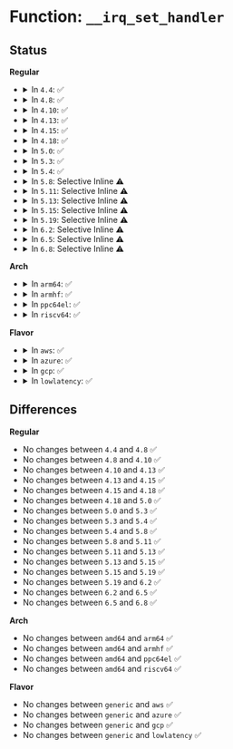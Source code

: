 # Function: <code>__irq_set_handler</code>

## Status
<b>Regular</b>
<ul>
<li>
<details>
<summary>In <code>4.4</code>: ✅</summary>

```c
void __irq_set_handler(unsigned int irq, irq_flow_handler_t handle, int is_chained, const char *name);
```

**Collision:** Unique Global

**Inline:** No

**Transformation:** False

**Instances:**

```
In kernel/irq/chip.c (ffffffff810de6e0)
Location: kernel/irq/chip.c:789
Inline: False
Direct callers:
  - arch/x86/kernel/apic/io_apic.c:mp_register_handler
  - arch/x86/kernel/apic/io_apic.c:mp_register_handler
  - kernel/irq/chip.c:irq_set_chip_and_handler_name
  - kernel/irq/generic-chip.c:irq_remove_generic_chip
  - kernel/irq/irqdomain.c:irq_domain_set_info
  - kernel/irq/irqdomain.c:irq_domain_free_irqs_top
  - kernel/irq/msi.c:msi_domain_ops_init
  - drivers/gpio/gpiolib.c:gpiochip_remove
```
**Symbols:**

```
ffffffff810de6e0-ffffffff810de767: __irq_set_handler (STB_GLOBAL)
```
</details>
</li>
<li>
<details>
<summary>In <code>4.8</code>: ✅</summary>

```c
void __irq_set_handler(unsigned int irq, irq_flow_handler_t handle, int is_chained, const char *name);
```

**Collision:** Unique Global

**Inline:** No

**Transformation:** False

**Instances:**

```
In kernel/irq/chip.c (ffffffff810e4040)
Location: kernel/irq/chip.c:847
Inline: False
Direct callers:
  - arch/x86/kernel/apic/io_apic.c:mp_register_handler
  - arch/x86/kernel/apic/io_apic.c:mp_register_handler
  - kernel/irq/chip.c:irq_set_chip_and_handler_name
  - kernel/irq/generic-chip.c:irq_remove_generic_chip
  - kernel/irq/irqdomain.c:irq_domain_free_irqs_top
  - kernel/irq/irqdomain.c:irq_domain_set_info
  - kernel/irq/msi.c:msi_domain_ops_init
  - drivers/gpio/gpiolib.c:gpiochip_remove
```
**Symbols:**

```
ffffffff810e4040-ffffffff810e40c7: __irq_set_handler (STB_GLOBAL)
```
</details>
</li>
<li>
<details>
<summary>In <code>4.10</code>: ✅</summary>

```c
void __irq_set_handler(unsigned int irq, irq_flow_handler_t handle, int is_chained, const char *name);
```

**Collision:** Unique Global

**Inline:** No

**Transformation:** False

**Instances:**

```
In kernel/irq/chip.c (ffffffff810ea590)
Location: kernel/irq/chip.c:856
Inline: False
Direct callers:
  - arch/x86/kernel/apic/io_apic.c:mp_register_handler
  - arch/x86/kernel/apic/io_apic.c:mp_register_handler
  - kernel/irq/chip.c:irq_set_chip_and_handler_name
  - kernel/irq/generic-chip.c:irq_remove_generic_chip
  - kernel/irq/irqdomain.c:irq_domain_free_irqs_top
  - kernel/irq/irqdomain.c:irq_domain_set_info
  - kernel/irq/msi.c:msi_domain_ops_init
  - drivers/gpio/gpiolib.c:gpiochip_remove
```
**Symbols:**

```
ffffffff810ea590-ffffffff810ea617: __irq_set_handler (STB_GLOBAL)
```
</details>
</li>
<li>
<details>
<summary>In <code>4.13</code>: ✅</summary>

```c
void __irq_set_handler(unsigned int irq, irq_flow_handler_t handle, int is_chained, const char *name);
```

**Collision:** Unique Global

**Inline:** No

**Transformation:** False

**Instances:**

```
In kernel/irq/chip.c (ffffffff810e9cb0)
Location: kernel/irq/chip.c:961
Inline: False
Direct callers:
  - arch/x86/kernel/apic/io_apic.c:mp_register_handler
  - arch/x86/kernel/apic/io_apic.c:mp_register_handler
  - kernel/irq/chip.c:irq_set_chip_and_handler_name
  - kernel/irq/generic-chip.c:irq_remove_generic_chip
  - kernel/irq/irqdomain.c:irq_domain_free_irqs_top
  - kernel/irq/irqdomain.c:irq_domain_set_info
  - kernel/irq/msi.c:msi_domain_ops_init
  - drivers/gpio/gpiolib.c:gpiochip_remove
```
**Symbols:**

```
ffffffff810e9cb0-ffffffff810e9d37: __irq_set_handler (STB_GLOBAL)
```
</details>
</li>
<li>
<details>
<summary>In <code>4.15</code>: ✅</summary>

```c
void __irq_set_handler(unsigned int irq, irq_flow_handler_t handle, int is_chained, const char *name);
```

**Collision:** Unique Global

**Inline:** No

**Transformation:** False

**Instances:**

```
In kernel/irq/chip.c (ffffffff810f2200)
Location: kernel/irq/chip.c:984
Inline: False
Direct callers:
  - arch/x86/kernel/apic/io_apic.c:mp_register_handler
  - arch/x86/kernel/apic/io_apic.c:mp_register_handler
  - kernel/irq/chip.c:irq_set_chip_and_handler_name
  - kernel/irq/generic-chip.c:irq_remove_generic_chip
  - kernel/irq/irqdomain.c:irq_domain_free_irqs_top
  - kernel/irq/irqdomain.c:irq_domain_set_info
  - kernel/irq/msi.c:msi_domain_ops_init
```
**Symbols:**

```
ffffffff810f2200-ffffffff810f2287: __irq_set_handler (STB_GLOBAL)
```
</details>
</li>
<li>
<details>
<summary>In <code>4.18</code>: ✅</summary>

```c
void __irq_set_handler(unsigned int irq, irq_flow_handler_t handle, int is_chained, const char *name);
```

**Collision:** Unique Global

**Inline:** No

**Transformation:** False

**Instances:**

```
In kernel/irq/chip.c (ffffffff810fa650)
Location: kernel/irq/chip.c:982
Inline: False
Direct callers:
  - arch/x86/kernel/apic/io_apic.c:mp_register_handler
  - arch/x86/kernel/apic/io_apic.c:mp_register_handler
  - kernel/irq/chip.c:irq_set_chip_and_handler_name
  - kernel/irq/generic-chip.c:irq_remove_generic_chip
  - kernel/irq/irqdomain.c:irq_domain_free_irqs_top
  - kernel/irq/irqdomain.c:irq_domain_set_info
  - kernel/irq/msi.c:msi_domain_ops_init
  - drivers/pci/controller/dwc/pcie-designware-host.c:dw_pcie_free_msi
```
**Symbols:**

```
ffffffff810fa650-ffffffff810fa6d7: __irq_set_handler (STB_GLOBAL)
```
</details>
</li>
<li>
<details>
<summary>In <code>5.0</code>: ✅</summary>

```c
void __irq_set_handler(unsigned int irq, irq_flow_handler_t handle, int is_chained, const char *name);
```

**Collision:** Unique Global

**Inline:** No

**Transformation:** False

**Instances:**

```
In kernel/irq/chip.c (ffffffff81105e10)
Location: kernel/irq/chip.c:982
Inline: False
Direct callers:
  - arch/x86/kernel/apic/io_apic.c:mp_register_handler
  - arch/x86/kernel/apic/io_apic.c:mp_register_handler
  - kernel/irq/chip.c:irq_set_chip_and_handler_name
  - kernel/irq/generic-chip.c:irq_remove_generic_chip
  - kernel/irq/irqdomain.c:irq_domain_free_irqs_top
  - kernel/irq/irqdomain.c:irq_domain_set_info
  - kernel/irq/msi.c:msi_domain_ops_init
  - drivers/pci/controller/dwc/pcie-designware-host.c:dw_pcie_free_msi
```
**Symbols:**

```
ffffffff81105e10-ffffffff81105e97: __irq_set_handler (STB_GLOBAL)
```
</details>
</li>
<li>
<details>
<summary>In <code>5.3</code>: ✅</summary>

```c
void __irq_set_handler(unsigned int irq, irq_flow_handler_t handle, int is_chained, const char *name);
```

**Collision:** Unique Global

**Inline:** No

**Transformation:** False

**Instances:**

```
In kernel/irq/chip.c (ffffffff8110f2b0)
Location: kernel/irq/chip.c:1054
Inline: False
Direct callers:
  - arch/x86/kernel/apic/io_apic.c:mp_register_handler
  - arch/x86/kernel/apic/io_apic.c:mp_register_handler
  - kernel/irq/chip.c:irq_set_chip_and_handler_name
  - kernel/irq/generic-chip.c:irq_remove_generic_chip
  - kernel/irq/irqdomain.c:irq_domain_free_irqs_top
  - kernel/irq/irqdomain.c:irq_domain_set_info
  - kernel/irq/msi.c:msi_domain_ops_init
  - drivers/pci/controller/dwc/pcie-designware-host.c:dw_pcie_free_msi
```
**Symbols:**

```
ffffffff8110f2b0-ffffffff8110f339: __irq_set_handler (STB_GLOBAL)
```
</details>
</li>
<li>
<details>
<summary>In <code>5.4</code>: ✅</summary>

```c
void __irq_set_handler(unsigned int irq, irq_flow_handler_t handle, int is_chained, const char *name);
```

**Collision:** Unique Global

**Inline:** No

**Transformation:** False

**Instances:**

```
In kernel/irq/chip.c (ffffffff8111b570)
Location: kernel/irq/chip.c:1054
Inline: False
Direct callers:
  - arch/x86/kernel/apic/io_apic.c:mp_register_handler
  - arch/x86/kernel/apic/io_apic.c:mp_register_handler
  - kernel/irq/chip.c:irq_set_chip_and_handler_name
  - kernel/irq/generic-chip.c:irq_remove_generic_chip
  - kernel/irq/irqdomain.c:irq_domain_free_irqs_top
  - kernel/irq/irqdomain.c:irq_domain_set_info
  - kernel/irq/msi.c:msi_domain_ops_init
  - drivers/pci/controller/dwc/pcie-designware-host.c:dw_pcie_free_msi
```
**Symbols:**

```
ffffffff8111b570-ffffffff8111b5f9: __irq_set_handler (STB_GLOBAL)
```
</details>
</li>
<li>
<details>
<summary>In <code>5.8</code>: Selective Inline ⚠️</summary>

```c
void __irq_set_handler(unsigned int irq, irq_flow_handler_t handle, int is_chained, const char *name);
```

**Collision:** Unique Global

**Inline:** Selective

**Transformation:** False

**Instances:**

```
In kernel/irq/chip.c (ffffffff811278b1)
Location: kernel/irq/chip.c:1054
Inline: True
Inline callers:
  - kernel/irq/chip.c:irq_set_chip_and_handler_name
Direct callers:
  - arch/x86/kernel/apic/io_apic.c:mp_irqdomain_alloc
  - arch/x86/kernel/apic/io_apic.c:mp_check_pin_attr
  - kernel/irq/generic-chip.c:irq_remove_generic_chip
  - kernel/irq/irqdomain.c:irq_domain_free_irqs_top
  - kernel/irq/irqdomain.c:irq_domain_set_info
  - kernel/irq/msi.c:msi_domain_ops_init
  - drivers/pci/controller/dwc/pcie-designware-host.c:dw_pcie_free_msi
```
**Symbols:**

```
ffffffff81127730-ffffffff811277b9: __irq_set_handler (STB_GLOBAL)
```
</details>
</li>
<li>
<details>
<summary>In <code>5.11</code>: Selective Inline ⚠️</summary>

```c
void __irq_set_handler(unsigned int irq, irq_flow_handler_t handle, int is_chained, const char *name);
```

**Collision:** Unique Global

**Inline:** Selective

**Transformation:** False

**Instances:**

```
In kernel/irq/chip.c (ffffffff811234b1)
Location: kernel/irq/chip.c:1043
Inline: True
Inline callers:
  - kernel/irq/chip.c:irq_set_chip_and_handler_name
Direct callers:
  - arch/x86/kernel/apic/io_apic.c:mp_irqdomain_alloc
  - arch/x86/kernel/apic/io_apic.c:mp_check_pin_attr
  - kernel/irq/generic-chip.c:irq_remove_generic_chip
  - kernel/irq/irqdomain.c:irq_domain_free_irqs_top
  - kernel/irq/irqdomain.c:irq_domain_set_info
  - kernel/irq/msi.c:msi_domain_ops_init
  - drivers/pci/controller/dwc/pcie-designware-host.c:dw_pcie_free_msi
  - drivers/iommu/amd/init.c:intcapxt_irqdomain_alloc
```
**Symbols:**

```
ffffffff81123330-ffffffff811233b9: __irq_set_handler (STB_GLOBAL)
```
</details>
</li>
<li>
<details>
<summary>In <code>5.13</code>: Selective Inline ⚠️</summary>

```c
void __irq_set_handler(unsigned int irq, irq_flow_handler_t handle, int is_chained, const char *name);
```

**Collision:** Unique Global

**Inline:** Selective

**Transformation:** False

**Instances:**

```
In kernel/irq/chip.c (ffffffff81123811)
Location: kernel/irq/chip.c:1046
Inline: True
Inline callers:
  - kernel/irq/chip.c:irq_set_chip_and_handler_name
Direct callers:
  - arch/x86/kernel/apic/io_apic.c:mp_irqdomain_alloc
  - arch/x86/kernel/apic/io_apic.c:mp_check_pin_attr
  - kernel/irq/generic-chip.c:irq_remove_generic_chip
  - kernel/irq/irqdomain.c:irq_domain_free_irqs_top
  - kernel/irq/irqdomain.c:irq_domain_set_info
  - kernel/irq/msi.c:msi_domain_ops_init
  - drivers/iommu/amd/init.c:intcapxt_irqdomain_alloc
```
**Symbols:**

```
ffffffff81123690-ffffffff81123719: __irq_set_handler (STB_GLOBAL)
```
</details>
</li>
<li>
<details>
<summary>In <code>5.15</code>: Selective Inline ⚠️</summary>

```c
void __irq_set_handler(unsigned int irq, irq_flow_handler_t handle, int is_chained, const char *name);
```

**Collision:** Unique Global

**Inline:** Selective

**Transformation:** False

**Instances:**

```
In kernel/irq/chip.c (ffffffff81143de1)
Location: kernel/irq/chip.c:1046
Inline: True
Inline callers:
  - kernel/irq/chip.c:irq_set_chip_and_handler_name
Direct callers:
  - arch/x86/kernel/apic/io_apic.c:mp_irqdomain_alloc
  - arch/x86/kernel/apic/io_apic.c:mp_check_pin_attr
  - kernel/irq/generic-chip.c:irq_remove_generic_chip
  - kernel/irq/irqdomain.c:irq_domain_free_irqs_top
  - kernel/irq/irqdomain.c:irq_domain_set_info
  - kernel/irq/msi.c:msi_domain_ops_init
  - drivers/iommu/amd/init.c:intcapxt_irqdomain_alloc
```
**Symbols:**

```
ffffffff81143c60-ffffffff81143ce9: __irq_set_handler (STB_GLOBAL)
```
</details>
</li>
<li>
<details>
<summary>In <code>5.19</code>: Selective Inline ⚠️</summary>

```c
void __irq_set_handler(unsigned int irq, irq_flow_handler_t handle, int is_chained, const char *name);
```

**Collision:** Unique Global

**Inline:** Selective

**Transformation:** False

**Instances:**

```
In kernel/irq/chip.c (ffffffff811682e9)
Location: kernel/irq/chip.c:1044
Inline: True
Inline callers:
  - kernel/irq/chip.c:irq_set_chip_and_handler_name
Direct callers:
  - arch/x86/kernel/apic/io_apic.c:mp_irqdomain_alloc
  - arch/x86/kernel/apic/io_apic.c:mp_check_pin_attr
  - kernel/irq/generic-chip.c:irq_remove_generic_chip
  - kernel/irq/irqdomain.c:irq_domain_free_irqs_top
  - kernel/irq/irqdomain.c:irq_domain_set_info
  - kernel/irq/irq_sim.c:irq_sim_domain_unmap
  - kernel/irq/irq_sim.c:irq_sim_domain_map
  - kernel/irq/msi.c:msi_domain_ops_init
  - drivers/iommu/amd/init.c:intcapxt_irqdomain_alloc
```
**Symbols:**

```
ffffffff81168140-ffffffff811681dd: __irq_set_handler (STB_GLOBAL)
```
</details>
</li>
<li>
<details>
<summary>In <code>6.2</code>: Selective Inline ⚠️</summary>

```c
void __irq_set_handler(unsigned int irq, irq_flow_handler_t handle, int is_chained, const char *name);
```

**Collision:** Unique Global

**Inline:** Selective

**Transformation:** False

**Instances:**

```
In kernel/irq/chip.c (ffffffff8119c7d9)
Location: kernel/irq/chip.c:1046
Inline: True
Inline callers:
  - kernel/irq/chip.c:irq_set_chip_and_handler_name
Direct callers:
  - arch/x86/kernel/apic/io_apic.c:mp_irqdomain_alloc
  - arch/x86/kernel/apic/io_apic.c:mp_check_pin_attr
  - kernel/irq/generic-chip.c:irq_remove_generic_chip
  - kernel/irq/irqdomain.c:irq_domain_free_irqs_top
  - kernel/irq/irqdomain.c:irq_domain_set_info
  - kernel/irq/irq_sim.c:irq_sim_domain_unmap
  - kernel/irq/irq_sim.c:irq_sim_domain_map
  - kernel/irq/msi.c:msi_domain_ops_init
  - drivers/iommu/amd/init.c:intcapxt_irqdomain_alloc
```
**Symbols:**

```
ffffffff8119c610-ffffffff8119c6ad: __irq_set_handler (STB_GLOBAL)
```
</details>
</li>
<li>
<details>
<summary>In <code>6.5</code>: Selective Inline ⚠️</summary>

```c
void __irq_set_handler(unsigned int irq, irq_flow_handler_t handle, int is_chained, const char *name);
```

**Collision:** Unique Global

**Inline:** Selective

**Transformation:** False

**Instances:**

```
In kernel/irq/chip.c (ffffffff811ae659)
Location: kernel/irq/chip.c:1061
Inline: True
Inline callers:
  - kernel/irq/chip.c:irq_set_chip_and_handler_name
Direct callers:
  - arch/x86/kernel/apic/io_apic.c:mp_irqdomain_alloc
  - arch/x86/kernel/apic/io_apic.c:mp_check_pin_attr
  - kernel/irq/generic-chip.c:irq_remove_generic_chip
  - kernel/irq/irqdomain.c:irq_domain_free_irqs_top
  - kernel/irq/irqdomain.c:irq_domain_set_info
  - kernel/irq/irq_sim.c:irq_sim_domain_unmap
  - kernel/irq/irq_sim.c:irq_sim_domain_map
  - kernel/irq/msi.c:msi_domain_ops_init
  - drivers/iommu/amd/init.c:intcapxt_irqdomain_alloc
```
**Symbols:**

```
ffffffff811ae490-ffffffff811ae52d: __irq_set_handler (STB_GLOBAL)
```
</details>
</li>
<li>
<details>
<summary>In <code>6.8</code>: Selective Inline ⚠️</summary>

```c
void __irq_set_handler(unsigned int irq, irq_flow_handler_t handle, int is_chained, const char *name);
```

**Collision:** Unique Global

**Inline:** Selective

**Transformation:** False

**Instances:**

```
In kernel/irq/chip.c (ffffffff811be259)
Location: kernel/irq/chip.c:1058
Inline: True
Inline callers:
  - kernel/irq/chip.c:irq_set_chip_and_handler_name
Direct callers:
  - arch/x86/kernel/apic/io_apic.c:mp_irqdomain_alloc
  - arch/x86/kernel/apic/io_apic.c:mp_check_pin_attr
  - kernel/irq/generic-chip.c:irq_remove_generic_chip
  - kernel/irq/irqdomain.c:irq_domain_free_irqs_top
  - kernel/irq/irqdomain.c:irq_domain_set_info
  - kernel/irq/irq_sim.c:irq_sim_domain_unmap
  - kernel/irq/irq_sim.c:irq_sim_domain_map
  - kernel/irq/msi.c:msi_domain_ops_init
  - drivers/iommu/amd/init.c:intcapxt_irqdomain_alloc
```
**Symbols:**

```
ffffffff811be090-ffffffff811be12d: __irq_set_handler (STB_GLOBAL)
```
</details>
</li>
</ul>
<b>Arch</b>
<ul>
<li>
<details>
<summary>In <code>arm64</code>: ✅</summary>

```c
void __irq_set_handler(unsigned int irq, irq_flow_handler_t handle, int is_chained, const char *name);
```

**Collision:** Unique Global

**Inline:** No

**Transformation:** False

**Instances:**

```
In kernel/irq/chip.c (ffff80001017f598)
Location: kernel/irq/chip.c:1054
Inline: False
Direct callers:
  - kernel/irq/chip.c:irq_set_chip_and_handler_name
  - kernel/irq/generic-chip.c:irq_remove_generic_chip
  - kernel/irq/irqdomain.c:irq_domain_free_irqs_top
  - kernel/irq/irqdomain.c:irq_domain_set_info
  - kernel/irq/msi.c:msi_domain_ops_init
  - drivers/irqchip/irq-gic-v3.c:gic_irq_domain_free
  - drivers/irqchip/irq-mvebu-pic.c:mvebu_pic_probe
  - drivers/irqchip/irq-mvebu-sei.c:mvebu_sei_domain_free
  - drivers/pinctrl/pinctrl-single.c:pcs_probe
  - drivers/pinctrl/pinctrl-single.c:pcs_free_resources
  - drivers/gpio/gpio-mxc.c:mxc_gpio_probe
  - drivers/pci/controller/pci-xgene-msi.c:xgene_msi_hwirq_alloc
  - drivers/pci/controller/pcie-altera-msi.c:altera_msi_remove
  - drivers/pci/controller/dwc/pcie-designware-host.c:dw_pcie_free_msi
  - drivers/dma/ipu/ipu_irq.c:ipu_irq_attach_irq
```
**Symbols:**

```
ffff80001017f598-ffff80001017f63c: __irq_set_handler (STB_GLOBAL)
```
</details>
</li>
<li>
<details>
<summary>In <code>armhf</code>: ✅</summary>

```c
void __irq_set_handler(unsigned int irq, irq_flow_handler_t handle, int is_chained, const char *name);
```

**Collision:** Unique Global

**Inline:** No

**Transformation:** False

**Instances:**

```
In kernel/irq/chip.c (c03cf7d0)
Location: kernel/irq/chip.c:1054
Inline: False
Direct callers:
  - arch/arm/mach-omap2/prm_common.c:omap_prcm_register_chain_handler
  - arch/arm/mach-omap2/prm_common.c:omap_prcm_irq_cleanup
  - kernel/irq/chip.c:irq_set_chip_and_handler_name
  - kernel/irq/generic-chip.c:irq_remove_generic_chip
  - kernel/irq/irqdomain.c:irq_domain_free_irqs_top
  - kernel/irq/irqdomain.c:irq_domain_set_info
  - kernel/irq/msi.c:msi_domain_ops_init
  - drivers/irqchip/irq-gic-v3.c:gic_irq_domain_free
  - drivers/irqchip/irq-armada-370-xp.c:armada_370_xp_mpic_of_init
  - drivers/pinctrl/pinctrl-single.c:pcs_probe
  - drivers/pinctrl/pinctrl-single.c:pcs_free_resources
  - drivers/gpio/gpio-mxc.c:mxc_gpio_probe
  - drivers/pci/controller/pcie-altera-msi.c:altera_msi_remove
  - drivers/pci/controller/dwc/pcie-designware-host.c:dw_pcie_free_msi
  - drivers/dma/ipu/ipu_irq.c:ipu_irq_attach_irq
  - drivers/soc/dove/pmu.c:dove_init_pmu_irq
  - drivers/mfd/asic3.c:asic3_probe
  - drivers/mfd/asic3.c:asic3_irq_remove
```
**Symbols:**

```
c03cf7d0-c03cf864: __irq_set_handler (STB_GLOBAL)
```
</details>
</li>
<li>
<details>
<summary>In <code>ppc64el</code>: ✅</summary>

```c
void __irq_set_handler(unsigned int irq, irq_flow_handler_t handle, int is_chained, const char *name);
```

**Collision:** Unique Global

**Inline:** No

**Transformation:** False

**Instances:**

```
In kernel/irq/chip.c (c0000000001da000)
Location: kernel/irq/chip.c:1054
Inline: False
Direct callers:
  - arch/powerpc/sysdev/mpic.c:mpic_init
  - arch/powerpc/platforms/pseries/setup.c:pseries_init_irq
  - kernel/irq/chip.c:irq_set_chip_and_handler_name
  - kernel/irq/generic-chip.c:irq_remove_generic_chip
  - drivers/pinctrl/pinctrl-single.c:pcs_probe
  - drivers/pinctrl/pinctrl-single.c:pcs_free_resources
```
**Symbols:**

```
c0000000001da000-c0000000001da0c0: __irq_set_handler (STB_GLOBAL)
```
</details>
</li>
<li>
<details>
<summary>In <code>riscv64</code>: ✅</summary>

```c
void __irq_set_handler(unsigned int irq, irq_flow_handler_t handle, int is_chained, const char *name);
```

**Collision:** Unique Global

**Inline:** No

**Transformation:** False

**Instances:**

```
In kernel/irq/chip.c (ffffffe000117a5e)
Location: kernel/irq/chip.c:1054
Inline: False
Direct callers:
  - kernel/irq/chip.c:irq_set_chip_and_handler_name
  - kernel/irq/generic-chip.c:irq_remove_generic_chip
  - kernel/irq/irqdomain.c:irq_domain_free_irqs_top
  - kernel/irq/irqdomain.c:irq_domain_set_info
  - kernel/irq/msi.c:msi_domain_ops_init
  - drivers/pinctrl/pinctrl-single.c:pcs_probe
  - drivers/pinctrl/pinctrl-single.c:pcs_free_resources
  - drivers/pci/controller/dwc/pcie-designware-host.c:dw_pcie_free_msi
```
**Symbols:**

```
ffffffe000117a5e-ffffffe000117ac4: __irq_set_handler (STB_GLOBAL)
```
</details>
</li>
</ul>
<b>Flavor</b>
<ul>
<li>
<details>
<summary>In <code>aws</code>: ✅</summary>

```c
void __irq_set_handler(unsigned int irq, irq_flow_handler_t handle, int is_chained, const char *name);
```

**Collision:** Unique Global

**Inline:** No

**Transformation:** False

**Instances:**

```
In kernel/irq/chip.c (ffffffff81113b50)
Location: kernel/irq/chip.c:1054
Inline: False
Direct callers:
  - arch/x86/kernel/apic/io_apic.c:mp_register_handler
  - arch/x86/kernel/apic/io_apic.c:mp_register_handler
  - kernel/irq/chip.c:irq_set_chip_and_handler_name
  - kernel/irq/generic-chip.c:irq_remove_generic_chip
  - kernel/irq/irqdomain.c:irq_domain_free_irqs_top
  - kernel/irq/irqdomain.c:irq_domain_set_info
  - kernel/irq/msi.c:msi_domain_ops_init
  - drivers/pci/controller/dwc/pcie-designware-host.c:dw_pcie_free_msi
```
**Symbols:**

```
ffffffff81113b50-ffffffff81113bd9: __irq_set_handler (STB_GLOBAL)
```
</details>
</li>
<li>
<details>
<summary>In <code>azure</code>: ✅</summary>

```c
void __irq_set_handler(unsigned int irq, irq_flow_handler_t handle, int is_chained, const char *name);
```

**Collision:** Unique Global

**Inline:** No

**Transformation:** False

**Instances:**

```
In kernel/irq/chip.c (ffffffff81104860)
Location: kernel/irq/chip.c:1054
Inline: False
Direct callers:
  - arch/x86/kernel/apic/io_apic.c:mp_register_handler
  - arch/x86/kernel/apic/io_apic.c:mp_register_handler
  - kernel/irq/chip.c:irq_set_chip_and_handler_name
  - kernel/irq/generic-chip.c:irq_remove_generic_chip
  - kernel/irq/irqdomain.c:irq_domain_free_irqs_top
  - kernel/irq/irqdomain.c:irq_domain_set_info
  - kernel/irq/irq_sim.c:irq_sim_init
  - kernel/irq/msi.c:msi_domain_ops_init
  - drivers/pci/controller/dwc/pcie-designware-host.c:dw_pcie_free_msi
```
**Symbols:**

```
ffffffff81104860-ffffffff811048e9: __irq_set_handler (STB_GLOBAL)
```
</details>
</li>
<li>
<details>
<summary>In <code>gcp</code>: ✅</summary>

```c
void __irq_set_handler(unsigned int irq, irq_flow_handler_t handle, int is_chained, const char *name);
```

**Collision:** Unique Global

**Inline:** No

**Transformation:** False

**Instances:**

```
In kernel/irq/chip.c (ffffffff81111a40)
Location: kernel/irq/chip.c:1054
Inline: False
Direct callers:
  - arch/x86/kernel/apic/io_apic.c:mp_register_handler
  - arch/x86/kernel/apic/io_apic.c:mp_register_handler
  - kernel/irq/chip.c:irq_set_chip_and_handler_name
  - kernel/irq/generic-chip.c:irq_remove_generic_chip
  - kernel/irq/irqdomain.c:irq_domain_free_irqs_top
  - kernel/irq/irqdomain.c:irq_domain_set_info
  - kernel/irq/msi.c:msi_domain_ops_init
  - drivers/pci/controller/dwc/pcie-designware-host.c:dw_pcie_free_msi
```
**Symbols:**

```
ffffffff81111a40-ffffffff81111ac9: __irq_set_handler (STB_GLOBAL)
```
</details>
</li>
<li>
<details>
<summary>In <code>lowlatency</code>: ✅</summary>

```c
void __irq_set_handler(unsigned int irq, irq_flow_handler_t handle, int is_chained, const char *name);
```

**Collision:** Unique Global

**Inline:** No

**Transformation:** False

**Instances:**

```
In kernel/irq/chip.c (ffffffff8111d000)
Location: kernel/irq/chip.c:1054
Inline: False
Direct callers:
  - arch/x86/kernel/apic/io_apic.c:mp_register_handler
  - arch/x86/kernel/apic/io_apic.c:mp_register_handler
  - kernel/irq/chip.c:irq_set_chip_and_handler_name
  - kernel/irq/generic-chip.c:irq_remove_generic_chip
  - kernel/irq/irqdomain.c:irq_domain_free_irqs_top
  - kernel/irq/irqdomain.c:irq_domain_set_info
  - kernel/irq/msi.c:msi_domain_ops_init
  - drivers/pci/controller/dwc/pcie-designware-host.c:dw_pcie_free_msi
```
**Symbols:**

```
ffffffff8111d000-ffffffff8111d089: __irq_set_handler (STB_GLOBAL)
```
</details>
</li>
</ul>

## Differences
<b>Regular</b>
<ul>
<li>
No changes between <code>4.4</code> and <code>4.8</code> ✅
</li>
<li>
No changes between <code>4.8</code> and <code>4.10</code> ✅
</li>
<li>
No changes between <code>4.10</code> and <code>4.13</code> ✅
</li>
<li>
No changes between <code>4.13</code> and <code>4.15</code> ✅
</li>
<li>
No changes between <code>4.15</code> and <code>4.18</code> ✅
</li>
<li>
No changes between <code>4.18</code> and <code>5.0</code> ✅
</li>
<li>
No changes between <code>5.0</code> and <code>5.3</code> ✅
</li>
<li>
No changes between <code>5.3</code> and <code>5.4</code> ✅
</li>
<li>
No changes between <code>5.4</code> and <code>5.8</code> ✅
</li>
<li>
No changes between <code>5.8</code> and <code>5.11</code> ✅
</li>
<li>
No changes between <code>5.11</code> and <code>5.13</code> ✅
</li>
<li>
No changes between <code>5.13</code> and <code>5.15</code> ✅
</li>
<li>
No changes between <code>5.15</code> and <code>5.19</code> ✅
</li>
<li>
No changes between <code>5.19</code> and <code>6.2</code> ✅
</li>
<li>
No changes between <code>6.2</code> and <code>6.5</code> ✅
</li>
<li>
No changes between <code>6.5</code> and <code>6.8</code> ✅
</li>
</ul>
<b>Arch</b>
<ul>
<li>
No changes between <code>amd64</code> and <code>arm64</code> ✅
</li>
<li>
No changes between <code>amd64</code> and <code>armhf</code> ✅
</li>
<li>
No changes between <code>amd64</code> and <code>ppc64el</code> ✅
</li>
<li>
No changes between <code>amd64</code> and <code>riscv64</code> ✅
</li>
</ul>
<b>Flavor</b>
<ul>
<li>
No changes between <code>generic</code> and <code>aws</code> ✅
</li>
<li>
No changes between <code>generic</code> and <code>azure</code> ✅
</li>
<li>
No changes between <code>generic</code> and <code>gcp</code> ✅
</li>
<li>
No changes between <code>generic</code> and <code>lowlatency</code> ✅
</li>
</ul>
